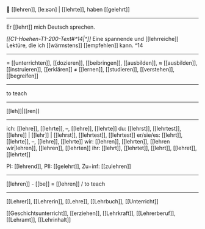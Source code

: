 😤 [[lehren]], [leːʁən] | [[lehrte]], haben [[gelehrt]]

---
Er [[lehrt]] mich Deutsch sprechen.

*[[C1-Hoehen-T1-200-Text#^14|^]]* Eine spannende und [[lehrreiche]] Lektüre, die ich [[wärmstens]] [[empfehlen]] kann. ^14


---
= [[unterrichten]], [[dozieren]], [[beibringen]], [[ausbilden]], 
≈ [[ausbilden]], [[in­struieren]], [[erklären]]
≠ [[lernen]], [[studieren]], [[verstehen]], [[begreifen]]

---
to teach

---
[[leh]]|[[ren]]

---
ich: [[lehre]], [[lehrte]], –, [[lehre]], [[lehrte]]
du: [[lehrst]], [[lehrtest]], [[lehre]] | [[lehr]] | [[lehrst]], [[lehrtest]], [[lehrtest]]
er/sie/es: [[lehrt]], [[lehrte]], –, [[lehre]], [[lehrte]]
wir: [[lehren]], [[lehrten]], [[lehren wir|lehren]], [[lehren]], [[lehrten]]
ihr: [[lehrt]], [[lehrtet]], [[lehrt]], [[lehret]], [[lehrtet]]

PI: [[lehrend]], PII: [[gelehrt]], Zu+inf: [[zulehren]]

---
[[lehren]] - [[be]] = [[lehren]] / to teach

---
[[Lehrer]], [[Lehrerin]], [[Lehre]], [[Lehrbuch]], [[Unterricht]]

 [[Geschichtsunterricht]], [[erziehen]], [[Lehrkraft]], [[Lehrerberuf]], [[Lehramt]], [[Lehrinhalt]]